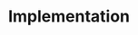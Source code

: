 ---
layout: tag
permalink: /tags/implementation/
taxonomy: implementation
title: "Implementation"

author_profile: true
sidebar:
  nav: "docs"
---